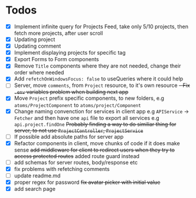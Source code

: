 # Todos

- [x] Implement infinite query for Projects Feed, take only 5/10 projects, then fetch more projects, after user scroll
- [x] Updating project
- [x] Updating comment
- [x] Implement displaying projects for specific tag
- [x] Export Forms to Form components
- [x] Remove `Title` components where they are not needed, change their order where needed
- [x] Add `refetchOnWindowsFocus: false` to useQueries where it could help
- [ ] Server, move `comments`, from `Project` resource, to it's own resource
      ~~- Fix `.env` variables problem when building next app~~
- [x] Move `Project` prefix specific components, to new folders, e.g `atoms/ProjectComponent` to `atoms/project/Component`
- [x] Change naming convenction for services in client app e.g
      `APIService` -> `Fetcher`
      and then have one `api` file to export all services e.g
      `api.project.findOne`
      ~~Probably finding a way to do similiar thing for server, to not use `ProjectController`, `ProjectService`~~
- [ ] If possible add absolute paths for server app
- [x] Refactor components in client, move chunks of code if it does make sense
      ~~add middleware for client to redirect users when they try to access protected routes~~
      added route guard instead
- [ ] add schemas for server routes, body/response etc
- [x] fix problems with refetching comments
- [ ] update readme.md
- [x] proper regex for password
      ~~fix avatar picker with initial value~~
- [x] add search page
